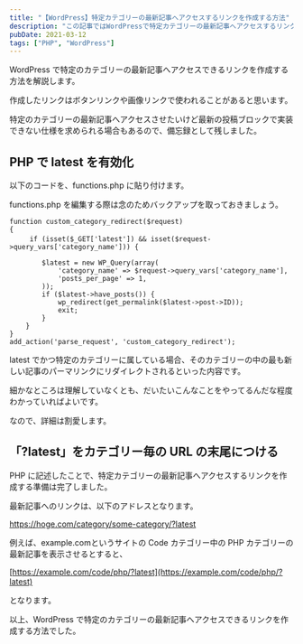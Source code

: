 ```yaml
---
title: "【WordPress】特定カテゴリーの最新記事へアクセスするリンクを作成する方法"
description: "この記事ではWordPressで特定カテゴリーの最新記事へアクセスするリンクを作成する方法について解説しています。標準では、カテゴリーの最新記事に直接アクセスする機能はないのfunctions.phpを編集する必要があります。"
pubDate: 2021-03-12
tags: ["PHP", "WordPress"]
---
```


WordPress で特定のカテゴリーの最新記事へアクセスできるリンクを作成する方法を解説します。

作成したリンクはボタンリンクや画像リンクで使われることがあると思います。

特定のカテゴリーの最新記事へアクセスさせたいけど最新の投稿ブロックで実装できない仕様を求められる場合もあるので、備忘録として残しました。

## PHP で latest を有効化

以下のコードを、functions.php に貼り付けます。

functions.php を編集する際は念のためバックアップを取っておきましょう。

```
function custom_category_redirect($request)
{
　　　if (isset($_GET['latest']) && isset($request->query_vars['category_name'])) {

        $latest = new WP_Query(array(
            'category_name' => $request->query_vars['category_name'],
            'posts_per_page' => 1,
        ));
        if ($latest->have_posts()) {
            wp_redirect(get_permalink($latest->post->ID));
            exit;
        }
    }
}
add_action('parse_request', 'custom_category_redirect');
```

latest でかつ特定のカテゴリーに属している場合、そのカテゴリーの中の最も新しい記事のパーマリンクにリダイレクトされるといった内容です。

細かなところは理解していなくとも、だいたいこんなことをやってるんだな程度わかっていればよいです。

なので、詳細は割愛します。

## 「?latest」をカテゴリー毎の URL の末尾につける

PHP に記述したことで、特定カテゴリーの最新記事へアクセスするリンクを作成する準備は完了しました。

最新記事へのリンクは、以下のアドレスとなります。

https://hoge.com/category/some-category/?latest

例えば、example.comというサイトの Code カテゴリー中の PHP カテゴリーの最新記事を表示させるとすると、

[https://example.com/code/php/?latest](https://example.com/code/php/?latest)

となります。

以上、WordPress で特定のカテゴリーの最新記事へアクセスできるリンクを作成する方法でした。
